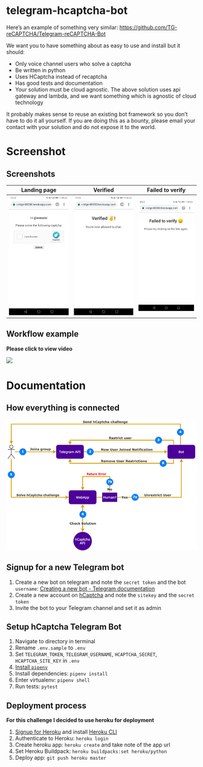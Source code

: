# telegram-hcaptcha-bot
Here’s an example of something very similar:
https://github.com/TG-reCAPTCHA/Telegram-reCAPTCHA-Bot

We want you to have something about as easy to use and install but it should:
- Only voice channel users who solve a captcha
- Be written in python
- Uses HCaptcha instead of recaptcha
- Has good tests and documentation
- Your solution must be cloud agnostic. The above solution uses api gateway and lambda, and we want something which is agnostic of cloud technology

It probably makes sense to reuse an existing bot framework so you don’t have to do it all yourself. If you are doing this as a bounty, please email your contact with your solution and do not expose it to the world. 

# Screenshot

## Screenshots

| Landing page  | Verified | Failed to verify  |
|:-------------:|:-------------:|:-----:|
| ![](screenshots/landing.jpg)  | ![](screenshots/verified.jpg) | ![](screenshots/failed_to_verify.jpg) |

## Workflow example

**Please click to view video**

[![](http://img.youtube.com/vi/5O9fmLiUWFw/0.jpg)](http://www.youtube.com/watch?v=5O9fmLiUWFw "")

# Documentation

## How everything is connected

![](screenshots/digram.png)

## Signup for a new Telegram bot

1. Create a new bot on telegram and note the `secret token` and the bot `username`: [Creating a new bot - Telegram documentation](https://core.telegram.org/bots#creating-a-new-bot)
1. Create a new account on [hCaptcha](https://www.hcaptcha.com/) and note the `sitekey` and the `secret token`
1. Invite the bot to your Telegram channel and set it as admin

## Setup hCaptcha Telegram Bot

1. Navigate to directory in terminal
1. Rename `.env.sample` to `.env`
1. Set `TELEGRAM_TOKEN`, `TELEGRAM_USERNAME`, `HCAPTCHA_SECRET`, `HCAPTCHA_SITE_KEY` in `.env`
1. [Install `pipenv`](https://docs.pipenv.org/en/latest/install/)
1. Install dependencies: `pipenv install`
1. Enter virtualenv: `pipenv shell`
1. Run tests: `pytest`

## Deployment process

**For this challenge I decided to use heroku for deployment**

1. [Signup for Heroku](https://signup.heroku.com/) and install [Heroku CLI](https://devcenter.heroku.com/articles/heroku-cli#download-and-install)
1. Authenticate to Heroku: `heroku login`
1. Create heroku app: `heroku create` and take note of the app url
1. Set Heroku Buildpack: `heroku buildpacks:set heroku/python`
1. Deploy app: `git push heroku master`
